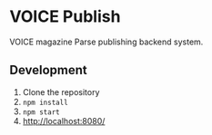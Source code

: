 # VOICE Publish

VOICE magazine Parse publishing backend system.

## Development

1. Clone the repository
2. `npm install`
3. `npm start`
4. [http://localhost:8080/](http://localhost:8080/)
